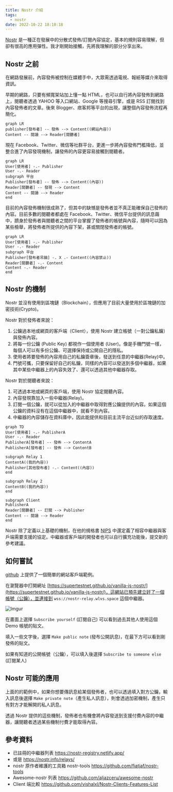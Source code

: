 ```yaml
---
title: Nostr 介紹
tags:
  - nostr
date: 2022-10-22 18:10:18
---
```


[Nostr](https://github.com/nostr-protocol/nostr) 是一種正在發展中的分散式發佈/訂閱內容協定，基本的規則容易理解，但卻有很高的應用彈性。我才剛開始接觸，先將我理解的部分分享出來。

## Nostr 之前

在網路發展前，內容發佈被控制在媒體手中，大眾需透過電視、報紙等媒介來取得資訊。

早期的網路，只要有頻寬架站加上懂一點 HTML，也可以自行將內容發佈到網路上，閱聽者透過 YAHOO 等入口網站、Google 等搜尋引擎，或是 RSS 訂閱找到內容發佈者的文章。後來 Blogger、痞客邦等平台的出現，讓整個內容發佈流程再簡化。

```mermaid
graph LR
publisher[發布者] -- 發佈 --> Content((網站內容))
Content -- 閱讀 --> Reader[閱聽者]
```

現在 Facebook、Twitter、微信等社群平台，更進一步將內容發佈門檻降低，並整合進了內容發現機制，讓發佈的內容更容易接觸到閱聽者。

```mermaid
graph LR
User[使用者] -.- Publisher
User -.- Reader
subgraph 平台
Publisher[發布者] -- 發佈 --> Content((內容))
Reader[閱聽者] -- 發現 --> Content
Content -- 閱讀 --> Reader
end
```

目前的內容發佈機制很成熟了，但其中的缺憾是發佈者並不真正能確保自己發佈的內容。目前多數的閱聽者都處在 Facebook、Twitter、微信平台提供的訊息繭中，躋身於發佈者與閱聽者之間的平台掌握了發佈者的帳號與內容，隨時可以因為某些檢舉，將發佈者所提供的內容下架，甚或關閉發佈者的帳號。


```mermaid
graph LR
User[使用者] -.- Publisher
User -.- Reader
subgraph 平台
Publisher[發布者吊銷] -. X .- Content((內容禁止))
Reader[閱聽者] -.- Content
Content -.- Reader
end
```

<!-- truncate -->

## Nostr 的機制

Nostr 並沒有使用到區塊鏈（Blockchain），但應用了目前大量使用於區塊鏈的加密技術(Crypto)。

Nostr 對於發佈者來說：
1. 公鑰過本地或網頁的客戶端（Client），使用 Nostr 建立帳號（一對公鑰私鑰）與發佈內容。
2. 將每一份公鑰 (Public Key) 都視作一個使用者 (User)。像是手機門號一樣，每個人可以有多份公鑰、可選擇保持或公開自己的隱私。
3. 使用者將要發佈的內容用自己的私鑰簽章後，發送到任意的中繼器(Relay)中。
4. 門號可攜，只要保留好自己的私鑰，同樣的內容可以發送到多個中繼器，如果其中某些中繼器上的內容失效了、還可以透過其他中繼器存取。

Nostr 對於閱聽者來說：
1. 可透過本地或網頁的客戶端，使用 Nostr 協定閱聽內容。
2. 內容發現靠加入一些中繼器(Relay)。
3. 訂閱一個公鑰，就可以從加入的中繼器中取得對應公鑰提供的內容。如果這個公鑰的資料沒有在這個中繼器中，就看不到內容。
4. 中繼器的內容儲存在資料庫中，因此能提供和目前主流平台近似的存取速度。

```mermaid
graph TD
User[使用者] -.- PublisherA
User -.- Reader
PublisherA[發布者] -- 發佈 --> ContentA
PublisherA[發布者] -- 發佈 --> ContentB

subgraph Relay 1
ContentA((我的內容))
Publisher[其他發布者] -.- Content((內容))
end

subgraph Relay 2
ContentB((我的內容))
end

subgraph Client
PublisherA
Reader[閱聽者] -- 訂閱 --> Publisher
Content -- 閱讀 --> Reader
end
```

Nostr 除了定義以上基礎的機制，在他的規格書 [NIPS](https://github.com/nostr-protocol/nips) 中還定義了相容中繼器與客戶端需要支援的協定。中繼器或客戶端的開發者也可以自行擴充功能後，提交新的參考建議。

## 如何嘗試

[github](https://github.com/supertestnet/vanilla-js-nostr) 上提供了一個簡單的網站客戶端範例。

在瀏覽器中打開網址 [https://supertestnet.github.io/vanilla-js-nostr/](https://supertestnet.github.io/vanilla-js-nostr/)，這網站已預先建立好了一個帳號（公鑰），並連接到 `wss://nostr-relay.wlvs.space` 這個中繼器。

![Imgur](https://imgur.com/TdSQgiO.png)

在畫面上選擇 `Subscribe yourself` (訂閱自己) 可以看到過去其他人使用這個 Demo 帳號的貼文。

填入一些文字後，選擇 `Make public note` (發布公開訊息)，在最下方可以看到剛發佈的貼文。

如果有知道的公開帳號（公鑰），可以填入後選擇 `Subscribe to someone else` (訂閱某人)

## Nostr 可能的應用

上面的的範例中，如果你想要傳訊息給某個發佈者，也可以透過填入對方公鑰，輸入訊息後選擇 `Make private note`（產生私人訊息），則會透過加密機制，產生只有對方才能解開的私人訊息。

透過 Nostr 提供的這些機制，發佈者也有機會將內容發送到支援付費內容的中繼器，讓閱聽者透過某些機制付費才能取得內容。

## 參考資料

- 已註冊的中繼器列表 https://nostr-registry.netlify.app/
- 或是 https://nostr.info/relays/
- nostr 原作者維護的工具箱 nostr-tools https://github.com/fiatjaf/nostr-tools
- Awesome-nostr 列表 https://github.com/aljazceru/awesome-nostr
- Client 端比較 https://github.com/vishalxl/Nostr-Clients-Features-List
